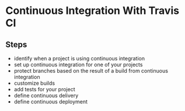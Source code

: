 
# Continuous Integration With Travis CI

## Steps

- identify when a project is using continuous integration
- set up continuous integration for one of your projects
- protect branches based on the result of a build from continuous integration
- customize builds
- add tests for your project
- define continuous delivery
- define continuous deployment

